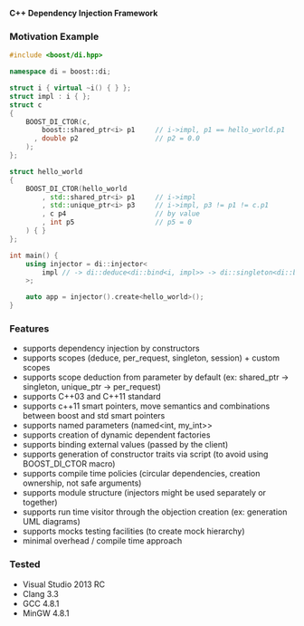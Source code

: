 **C++ Dependency Injection Framework**

### Motivation Example

```cpp
#include <boost/di.hpp>

namespace di = boost::di;

struct i { virtual ~i() { } };
struct impl : i { };
struct c
{
    BOOST_DI_CTOR(c,
        boost::shared_ptr<i> p1     // i->impl, p1 == hello_world.p1
      , double p2                   // p2 = 0.0
    );
};

struct hello_world
{
    BOOST_DI_CTOR(hello_world
        , std::shared_ptr<i> p1     // i->impl
        , std::unique_ptr<i> p3     // i->impl, p3 != p1 != c.p1
        , c p4                      // by value
        , int p5                    // p5 = 0
    ) { }
};

int main() {
    using injector = di::injector<
        impl // -> di::deduce<di::bind<i, impl>> -> di::singleton<di::bind<i, impl>>
    >;

    auto app = injector().create<hello_world>();
}

```

### Features
 + supports dependency injection by constructors
 + supports scopes (deduce, per\_request, singleton, session) + custom scopes
 + supports scope deduction from parameter by default (ex: shared\_ptr -> singleton, unique\_ptr -> per\_request)
 + supports C++03 and C++11 standard
 + supports c++11 smart pointers, move semantics and combinations between boost and std smart pointers
 + supports named parameters (named<int, my\_int>>
 + supports creation of dynamic dependent factories
 + supports binding external values (passed by the client)
 + supports generation of constructor traits via script (to avoid using BOOST\_DI\_CTOR macro)
 + supports compile time policies (circular dependencies, creation ownership, not safe arguments)
 + supports module structure (injectors might be used separately or together)
 + supports run time visitor through the objection creation (ex: generation UML diagrams)
 + supports mocks testing facilities (to create mock hierarchy)
 + minimal overhead / compile time approach

### Tested
 + Visual Studio 2013 RC
 + Clang 3.3
 + GCC 4.8.1
 + MinGW 4.8.1

